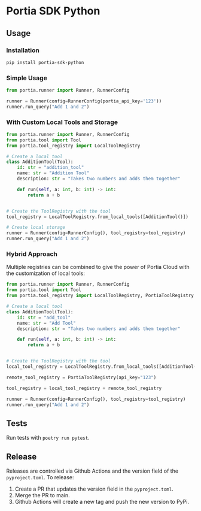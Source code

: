 # Portia SDK Python


## Usage

### Installation

```bash
pip install portia-sdk-python 
```


### Simple Usage

```python
from portia.runner import Runner, RunnerConfig

runner = Runner(config=RunnerConfig(portia_api_key='123'))
runner.run_query("Add 1 and 2")
```


### With Custom Local Tools and Storage

```python
from portia.runner import Runner, RunnerConfig
from portia.tool import Tool
from portia.tool_registry import LocalToolRegistry

# Create a local tool
class AdditionTool(Tool):
    id: str = "addition_tool"
    name: str = "Addition Tool"
    description: str = "Takes two numbers and adds them together"

    def run(self, a: int, b: int) -> int:
        return a + b


# Create the ToolRegistry with the tool
tool_registry = LocalToolRegistry.from_local_tools([AdditionTool()])

# Create local storage
runner = Runner(config=RunnerConfig(), tool_registry=tool_registry)
runner.run_query("Add 1 and 2")
```

### Hybrid Approach

Multiple registries can be combined to give the power of Portia Cloud with the customization of local tools:

```python
from portia.runner import Runner, RunnerConfig
from portia.tool import Tool
from portia.tool_registry import LocalToolRegistry, PortiaToolRegistry

# Create a local tool
class AdditionTool(Tool):
    id: str = "add_tool"
    name: str = "Add Tool"
    description: str = "Takes two numbers and adds them together"

    def run(self, a: int, b: int) -> int:
        return a + b


# Create the ToolRegistry with the tool
local_tool_registry = LocalToolRegistry.from_local_tools([AdditionTool()])

remote_tool_registry = PortiaToolRegistry(api_key="123")

tool_registry = local_tool_registry + remote_tool_registry

runner = Runner(config=RunnerConfig(), tool_registry=tool_registry)
runner.run_query("Add 1 and 2")
```


## Tests

Run tests with `poetry run pytest`.

## Release

Releases are controlled via Github Actions and the version field of the `pyproject.toml`. To release:

1. Create a PR that updates the version field in the `pyproject.toml`.
2. Merge the PR to main.
3. Github Actions will create a new tag and push the new version to PyPi.